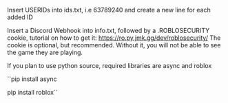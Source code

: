 Insert USERIDs into ids.txt, i.e 63789240 and create a new line for each added ID

Insert a Discord Webhook into info.txt, followed by a .ROBLOSECURITY cookie, tutorial on how to get it: https://ro.py.jmk.gg/dev/roblosecurity/
The cookie is optional, but recommended. Without it, you will not be able to see the game they are playing.

If you plan to use python source, required libraries are async and roblox

``pip install async

pip install roblox``
